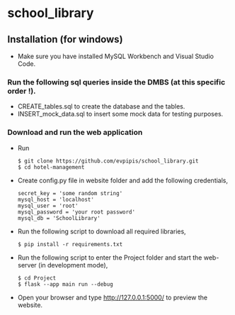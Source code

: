 # school_library

## Installation (for windows)

* Make sure you have installed MySQL Workbench and Visual Studio Code.

### Run the following sql queries inside the DMBS (at this specific order !).

* CREATE_tables.sql to create the database and the tables.
* INSERT_mock_data.sql to insert some mock data for testing purposes.

### Download and run the web application

* Run

      $ git clone https://github.com/evpipis/school_library.git
      $ cd hotel-management

* Create config.py file in website folder and add the following credentials,

      secret_key = 'some random string'
      mysql_host = 'localhost'
      mysql_user = 'root'
      mysql_password = 'your root password'
      mysql_db = 'SchoolLibrary'
      
* Run the following script to download all required libraries,

      $ pip install -r requirements.txt
      
* Run the following script to enter the Project folder and start the web-server (in development mode),

      $ cd Project
      $ flask --app main run --debug
      
* Open your browser and type http://127.0.0.1:5000/ to preview the website.
